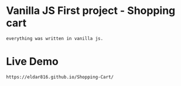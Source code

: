 # Vanilla JS First project - Shopping cart
    everything was written in vanilla js.
# Live Demo
    https://eldar816.github.io/Shopping-Cart/
